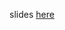 slides [here](https://docs.google.com/presentation/d/11AePyPhCDNTkr1CJZAKb0sAh39LCXiV7goZ5Wa6zokM/edit?usp=sharing)
